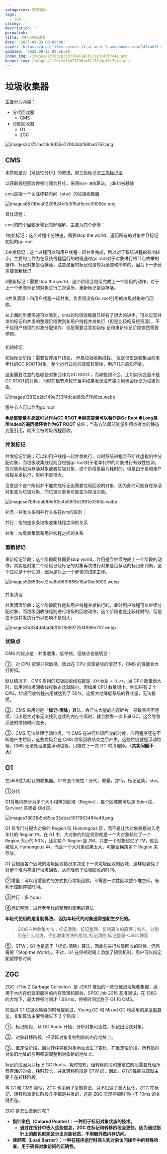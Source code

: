 ```yaml
---
categories: 整理输出
tags:
  - jvm
sticky: ''
description: ''
permalink: ''
title: JVM一站式通关
date: '2025-09-03 08:00:00'
cover: 'https://prod-files-secure.s3.us-west-2.amazonaws.com/143cad91-961b-48b0-82dc-78fbb6eb5abe/037bc1b7-d838-4ee6-9c51-f60489686735/%E3%80%90%E5%93%B2%E9%A3%8E%E5%A3%81%E7%BA%B8%E3%80%91%E4%BA%8C%E6%AC%A1%E5%85%83-%E5%8A%A8%E6%BC%AB.png?X-Amz-Algorithm=AWS4-HMAC-SHA256&X-Amz-Content-Sha256=UNSIGNED-PAYLOAD&X-Amz-Credential=ASIAZI2LB4664PCZAVSO%2F20250915%2Fus-west-2%2Fs3%2Faws4_request&X-Amz-Date=20250915T081019Z&X-Amz-Expires=3600&X-Amz-Security-Token=IQoJb3JpZ2luX2VjEPf%2F%2F%2F%2F%2F%2F%2F%2F%2F%2FwEaCXVzLXdlc3QtMiJGMEQCID4X%2BZTKiResaPMurPKYsx7XqPpWnBqj1%2B4VEej2a%2FdsAiBd1ta3zo%2B1VLdXbIRpumxrhAjKGOopcEI%2Bp3Hh%2F6qDzir%2FAwhvEAAaDDYzNzQyMzE4MzgwNSIM6nGuRe4WO9D59n4WKtwDPSCDdep1nYnjAmGlFw%2Flm9ECrbMUC%2BOZLDhE1%2Bwxk5OW0nt1%2FhU1HhMH%2BooWAZrndgKEs3PoQZruAHZ%2BE9vPTYxbf4L%2B5Glx3cRWANzMeDurEQYQOYhZkjH56hjXDujwWvK%2FvWv5QLWBcHFsIKE5cCA9xkE9jAbUOByILvA3ttoPrgpBWncagi%2BEQlbvqGaLcAAjDn%2Bokq0kq5bjKFbHKFZqEszZlYTnDC6lGV3bl4oPoZsC%2FCkz5gTFHWVTP96qSMeIQHvRZo48y35LcWu8LqhHmWEBrfJezLW%2FWBqsUlrVZTPdA9wOmYBWJTHsWTDABG%2BTPNIvqPycPZeMrtlf7HgS8ELcHvGF9%2BmA%2BunTK2xYIkOduoX6dgNvslx6madqRypyYrK26MOxenbxZwGNPkLWJQlp5Dt0jQhO%2FiQEltuOqglvJgeudxZVD9V7Lq%2BbSuDmCCsqxhMTnFr29gkEXaBPXfsDzZShc9N1%2FiggfPUtun0Py24E890fFTCYitFHff2bv0nhY8dKy15D23yZtjc%2FC%2FbBOB%2B0%2BTgHfsR4wQUut6AcMmTemKEuPnDScEAoIGwsp0fpAk0oxi28XSHZy%2BkzyROmA%2F297%2FhDqD%2BhdLrxfkWP7KYhSnEK8q8wp9%2BexgY6pgGDPTINTNBTpMq7e0VDZ9NxQThBVNK3o1XJmt0HSeMDCWmmV1vGbeJ%2BKSvtKAV62JrgYAqfP6kcCsooOMwvXlD4iSHws77GYquljZB7SfAYDG92qrWlpr8RMQ1qWlhFxH9ikAPVm1NX51rOv4bMU%2BDxfYXwVXlOnvca4%2BcwjEFABUoOz3ZnVp9t44yglT%2Bu6xEBHYamZeLeIHEPsyawJkbK9KOgDUoY&X-Amz-Signature=f644a1ef70ab24df04e6da6d36ef6c4dfdf3e3df38c00f13a72ea5f9538204e4&X-Amz-SignedHeaders=host&x-amz-checksum-mode=ENABLED&x-id=GetObject'
updated: '2025-09-15 09:56:00'
index_img: /images/1f26c2a33d77896146f171a3c45f7c4e.png
banner_img: /images/1f26c2a33d77896146f171a3c45f7c4e.png
---
```


# 垃圾收集器


主要分为两类：

- 分代回收器
    - CMS
- 分区回收器
    - G1
    - ZGC

![images2c1751ad14c6855e72003abf68ba4767.png](/images/697af6f27197058a12edfdb84c8a5c04.png)


## CMS


本质就是对【可达性分析】的改进，即三色标记法[三色标记法](https://www.yuque.com/fanglikuai/blog/hxxaxf4e3d6f4gm6)


以获取最短回收停顿时间为目标，采用`标记-清除`算法。 jdk14被移除


cms是第一个关注停顿时间（stw）的垃圾收集器


![images657d9ea0229824e0e515af5cec09055e.png](/images/57840813da4d90a17e3da16859c3c101.png)


具体流程：


cms的四个回收步骤比较好理解，主要为四个步骤：


1初始标记：这个过程十分快速，需要stop the world，遍历所有的对象并且标记初始的gc root


2并发标记：这个过程可以和用户线程一起并发完成，所以对于系统进程的影响较小，主要的工作为在系统线程运行的时候通过gc root对于对象进行根节点枚举的操作，标记对象是否存活，注意这里的标记也是较为迅速和简单的，因为下一步还需要重新标记


3重新标记：需要stop the world，这个阶段会继续完成上一个阶段的动作，对于上一个步骤标记的对象进行二次遍历，重新标记是否存活。


4并发清理：和用户线程一起并发，负责将没有Gc root引用的垃圾对象进行回收。


从上面的步骤描述可以看到，cms的垃圾收集器已经有了很大的进步，可以实现并发的标记和并发的整理阶段做到和用户线程并发执行（但是比较吃系统资源），不干扰用户线程的对象分配操作，但是需要注意初始标 记和重新标记阶段依然需要停顿。


### 


初始标记


初始标记阶段：需要暂停用户线程， 开启垃圾收集线程， 但是仅仅是收集当前老年代的GC ROOT对象，整个运行过程的速度非常快，用户几乎感知不到。


这里需要注意的是哪些对象会作为GC ROOT，而哪些则不会，比如实例变量不是GC ROOT的对象，同时在根节点枚举当中如果发现没有被引用也会标记为垃圾对象。


![images13812b2fc149e733f4dcad86b77fd6ca.webp](/images/502f96c314f2798d2143522d8a97a2e8.webp)


哪些节点可以作为gc root


●**局部变量本身就可以作为GC ROOT
●静态变量可以看作是Gc Root
●Long类型index的遍历循环会作为GT ROOT**
总结：当有方法局部变量引用或者类的静态变量引用，就不会被垃圾线程回收。


### 并发标记


并发标记阶段：可以和用户线程一起并发执行，此时系统进程会不断往虚拟机中分配对象，而垃圾收集线程则会根据gc root对于老年代中的对象进行有效性检测，将对象标记为存活对象或者垃圾对象，这个阶段是最为耗时的，但是由于是和用户线程并发执行，影响不是很大。


注意这个这个阶段并不能完成标记出需要垃圾回收的对象，因为此时可能存在存活对象变为垃圾对象，而垃圾对象也可能变为存活对象。


![imagese7b9cdab86eff2c4a59f3e2991c0360a.webp](/images/ba29192928a98c1234fc39c4a98bd9a5.webp)


补充 - 并发关系和并行关系在jvm的区别：


并行：指的是多条垃圾收集线程之间的关系


并发：垃圾收集器和用户线程之间的关系


### 重新标记


重新标记阶段：这个阶段同样需要stop world，作用是会继续完成上一个阶段的动作，其实是对第二个阶段已经标记的对象再次进行对象是否存活的标记和判断，这个过程是十分快的，因为是对上一个步骤的扫尾工作。


![images526595ee2ba8b083f866e18af0be5000.webp](/images/562931b2c2b97166eded507d061e8120.webp)


### 


并发清理


并发清理阶段：这个阶段同样是和用户线程并发执行的，此时用户线程可以继续分配对象，而垃圾回收线程则进行垃圾的回收动作，这个阶段也是比较耗时的，但是由于是并发执行所以影响不是很大。


![images3b334d4ba3bfff518d59725f4936e707.webp](/images/e7c9bf1758d8cd6cbad4c430bcd3aeaf.webp)


### 优缺点


CMS 的优点是：并发收集、低停顿。但缺点也很明显：


①、对 CPU 资源非常敏感，因此在 CPU 资源紧张的情况下，CMS 的性能会大打折扣。


默认情况下，CMS 启用的垃圾回收线程数是`（CPU数量 + 3)/4`，当 CPU 数量很大时，启用的垃圾回收线程数占比就越小。但如果 CPU 数量很小，例如只有 2 个 CPU，垃圾回收线程占用就达到了 50%，这极大地降低系统的吞吐量，无法接受。


②、CMS 采用的是「**标记-清除**」算法，会产生大量的内存碎片，导致空间不连续，当出现大对象无法找到连续的内存空间时，就会触发一次 Full GC，这会导致系统的停顿时间变长。


③、CMS 无法处理浮动垃圾，当 CMS 在进行垃圾回收的时候，应用程序还在不断地产生垃圾，这些垃圾会在 CMS 垃圾回收结束之后产生，这些垃圾就是浮动垃圾，CMS 无法处理这些浮动垃圾，只能在下一次 GC 时清理掉。（**其实问题不大**）


## G1


在jdk9成为默认的收集器。G1有五个属性：分代，增量，并行，标记征集，stw。


①分代


G1将堆内存分为多个大小相等的区域（Region），每个区域都可以是 Eden 区、Survivor 区或者 Old 区。


![images78831b5b65ce33dbac10179634ff4e49.png](/images/28543177878e5d7dfbef856fc491472e.png)


G1 有专门分配大对象的 Region 叫 Humongous 区，而不是让大对象直接进入老年代的 Region 中。在 G1 中，大对象的判定规则就是一个大对象超过了一个 Region 大小的 50%，比如每个 Region 是 2M，只要一个对象超过了 1M，就会被放入 Humongous 中，而且一个大对象如果太大，可能会横跨多个 Region 来存放。


G1 会根据各个区域的垃圾回收情况来决定下一次垃圾回收的区域，这样就避免了对整个堆内存进行垃圾回收，从而降低了垃圾回收的时间。


②增量：可以用增量式的方式执行垃圾回收，不需要一次性回收整个堆空间，有利于控制停顿时间。


③并行：多个cpu


④标记整理：进行老年代的整理时使用的算法


**年轻代使用的是复制算法， 因为年轻代的对象通常是朝生夕死的。**

> GC的三种收集方法：标记清除、标记整理、复制算法的原理与特点，分别用在什么地方，优化收集方法的思路_标记清除 标记整理-CSDN博客

⑤、STW：G1 也是基于「标记-清除」算法，因此在进行垃圾回收的时候，仍然需要「Stop the World」。不过，G1 在停顿时间上添加了预测机制，用户可以指定期望停顿时间


## ZGC


ZGC（The Z Garbage Collector）是 JDK11 推出的一款低延迟垃圾收集器，适用于大内存低延迟服务的内存管理和回收，SPEC jbb 2015 基准测试，在 128G 的大堆下，最大停顿时间才 1.68 ms，停顿时间远胜于 G1 和 CMS。


前面讲 G1 垃圾收集器的时候提到过，Young GC 和 Mixed GC 均采用的是[复制算法](https://javabetter.cn/jvm/gc.html)，复制算法主要包括以下 3 个阶段：


①、标记阶段，从 GC Roots 开始，分析对象可达性，标记出活跃对象。


②、对象转移阶段，把活跃对象复制到新的内存地址上。


③、重定位阶段，因为转移导致对象地址发生了变化，在重定位阶段，所有指向对象旧地址的引用都要调整到对象新的地址上。


标记阶段因为只标记 GC Roots，耗时较短。但转移阶段和重定位阶段需要处理所有存活的对象，耗时较长，并且转移阶段是 STW 的，因此，G1 的性能瓶颈就主要卡在转移阶段。


与 G1 和 CMS 类似，ZGC 也采用了复制算法，只不过做了重大优化，ZGC 在标记、转移和重定位阶段几乎都是并发的，这是 ZGC 实现停顿时间小于 10ms 的关键所在。


ZGC 是怎么做到的呢？

- **指针染色（Colored Pointer）：一种用于标记对象状态的技术。**
    - **通过在指针中嵌入这些信息，ZGC 在标记和转移阶段会更快，因为通过指针上的颜色就能区分出对象状态，不用额外做内存访问。**
- **读屏障（Load Barrier）：一种在程序运行时插入到对象访问操作中的特殊检查，用于确保对象访问的正确性。**
